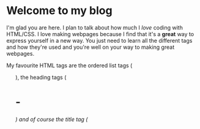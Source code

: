# Welcome to my blog

I'm glad you are here. I plan to talk about how much I *love* coding with HTML/CSS. I love making webpages because I find that it's a **great** way to express yourself in a new way. You just need to learn all the different tags and how they're used and you're well on your way to making great webpages.

My favourite HTML tags are the ordered list tags (<ol>), the heading tags (<h1> - <h6>) and of course the title tag (<title>).
